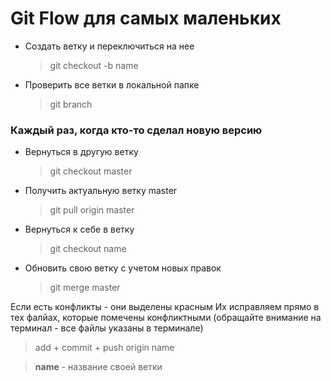 # Git Flow для самых маленьких


- Создать ветку и переключиться на нее
    > git checkout -b name

- Проверить все ветки в локальной папке
    > git branch


### Каждый раз, когда кто-то сделал новую версию

- Вернуться в другую ветку
    > git checkout master

- Получить актуальную ветку master
    > git pull origin master

- Вернуться к себе в ветку
    > git checkout name

- Обновить свою ветку с учетом новых правок
    > git merge master

Если есть конфликты - они выделены красным
Их исправляем прямо в тех фалйах, которые помечены конфликтными (обращайте внимание на терминал - все файлы указаны в терминале)

> add + commit + push origin name

> **name** - название своей ветки